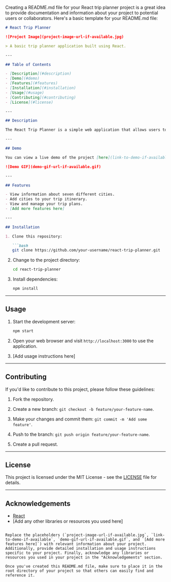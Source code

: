 Creating a README.md file for your React trip planner project is a great idea to provide documentation and information about your project to potential users or collaborators. Here's a basic template for your README.md file:

```markdown
# React Trip Planner

![Project Image](project-image-url-if-available.jpg)

> A basic trip planner application built using React.

---

## Table of Contents

- [Description](#description)
- [Demo](#demo)
- [Features](#features)
- [Installation](#installation)
- [Usage](#usage)
- [Contributing](#contributing)
- [License](#license)

---

## Description

The React Trip Planner is a simple web application that allows users to plan trips to seven different cities. Users can explore information about these cities, add them to their trip itinerary, and view their planned trips.

---

## Demo

You can view a live demo of the project [here](link-to-demo-if-available).

![Demo GIF](demo-gif-url-if-available.gif)

---

## Features

- View information about seven different cities.
- Add cities to your trip itinerary.
- View and manage your trip plans.
- [Add more features here]

---

## Installation

1. Clone this repository:

   ```bash
   git clone https://github.com/your-username/react-trip-planner.git
   ```

2. Change to the project directory:

   ```bash
   cd react-trip-planner
   ```

3. Install dependencies:

   ```bash
   npm install
   ```

---

## Usage

1. Start the development server:

   ```bash
   npm start
   ```

2. Open your web browser and visit `http://localhost:3000` to use the application.

3. [Add usage instructions here]

---

## Contributing

If you'd like to contribute to this project, please follow these guidelines:

1. Fork the repository.

2. Create a new branch: `git checkout -b feature/your-feature-name`.

3. Make your changes and commit them: `git commit -m 'Add some feature'`.

4. Push to the branch: `git push origin feature/your-feature-name`.

5. Create a pull request.

---

## License

This project is licensed under the MIT License - see the [LICENSE](LICENSE) file for details.

---

## Acknowledgements

- [React](https://reactjs.org/)
- [Add any other libraries or resources you used here]

```

Replace the placeholders (`project-image-url-if-available.jpg`, `link-to-demo-if-available`, `demo-gif-url-if-available.gif`, and `[Add more features here]`) with relevant information about your project. Additionally, provide detailed installation and usage instructions specific to your project. Finally, acknowledge any libraries or resources you used in your project in the "Acknowledgements" section.

Once you've created this README.md file, make sure to place it in the root directory of your project so that others can easily find and reference it.

